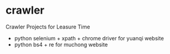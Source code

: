 # crawler
Crawler Projects for Leasure Time
- python selenium + xpath + chrome driver for yuanqi website
- python bs4 + re for muchong website
